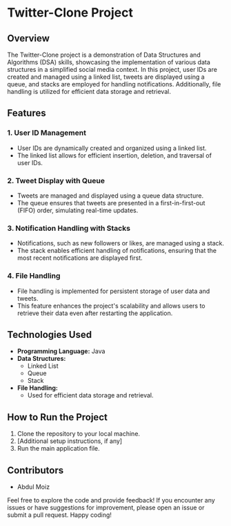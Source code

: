 # Twitter-Clone Project

## Overview
The Twitter-Clone project is a demonstration of Data Structures and Algorithms (DSA) skills, showcasing the implementation of various data structures in a simplified social media context. In this project, user IDs are created and managed using a linked list, tweets are displayed using a queue, and stacks are employed for handling notifications. Additionally, file handling is utilized for efficient data storage and retrieval.

## Features

### 1. User ID Management
   - User IDs are dynamically created and organized using a linked list.
   - The linked list allows for efficient insertion, deletion, and traversal of user IDs.

### 2. Tweet Display with Queue
   - Tweets are managed and displayed using a queue data structure.
   - The queue ensures that tweets are presented in a first-in-first-out (FIFO) order, simulating real-time updates.

### 3. Notification Handling with Stacks
   - Notifications, such as new followers or likes, are managed using a stack.
   - The stack enables efficient handling of notifications, ensuring that the most recent notifications are displayed first.

### 4. File Handling
   - File handling is implemented for persistent storage of user data and tweets.
   - This feature enhances the project's scalability and allows users to retrieve their data even after restarting the application.

## Technologies Used
- **Programming Language:** Java
- **Data Structures:**
  - Linked List
  - Queue
  - Stack
- **File Handling:**
  - Used for efficient data storage and retrieval.

## How to Run the Project
1. Clone the repository to your local machine.
2. [Additional setup instructions, if any]
3. Run the main application file.

## Contributors
- Abdul Moiz

Feel free to explore the code and provide feedback! If you encounter any issues or have suggestions for improvement, please open an issue or submit a pull request. Happy coding!
